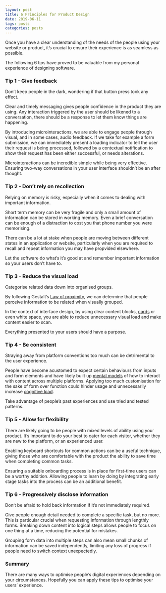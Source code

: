 ```yaml
---
layout: post
title: 6 Principles for Product Design
date: 2019-06-11
tags: posts
categories: posts
---
```



Once you have a clear understanding of the needs of the people using your website or product, it’s crucial to ensure their experience is as seamless as possible.

The following 6 tips have proved to be valuable from my personal experience of designing software.


### Tip 1 - Give feedback

Don’t keep people in the dark, wondering if that button press took any effect.

Clear and timely messaging gives people confidence in the product they are using. Any interaction triggered by the user should be likened to a conversation, there should be a response to let them know things are happening.

By introducing microinteractions, we are able to engage people through visual, and in some cases, audio feedback. If we take for example a form submission, we can immediately present a loading indicator to tell the user their request is being processed, followed by a contextual notification to show their request has been either successful, or needs alterations.

Microinteractions can be incredible simple while being very effective. Ensuring two-way conversations in your user interface shouldn’t be an after thought.


### Tip 2 - Don’t rely on recollection

Relying on memory is risky, especially when it comes to dealing with important information.

Short term memory can be very fragile and only a small amount of information can be stored in working memory. Even a brief conversation can be enough of a distraction to cost you that phone number you were memorising.

There can be a lot at stake when people are moving between different states in an application or website, particularly when  you are required to recall and repeat information you may have propvided elsewhere.

Let the software do what’s it’s good at and remember important information so your users don’t have to.


### Tip 3 - Reduce the visual load

Categorise related data down into organised groups.

By following Gestalt’s [Law of proximity](https://lawsofux.com/law-of-proximity), we can determine that people perceive information to be related when visually grouped.

In the context of interface design, by using clear content blocks, [cards](https://material.io/design/components/cards.html) or even white space, you are able to reduce unnecessary visual load and make content easier to scan.

Everything presented to your users should have a purpose.


### Tip 4 - Be consistent

Straying away from platform conventions too much can be detrimental to the user experience.

People have become acustomed to expect certain behaviours from inputs and form elements and have likely built up [mental models](https://www.nngroup.com/articles/mental-models/) of how to interact with content across multiple platforms. Applying too much customisation for the sake of form over function could hinder usage and unnecessarily increase [cognitive load](https://www.nngroup.com/articles/minimize-cognitive-load/). 

Take advantage of people’s past experiences and use tried and tested patterns.


### Tip 5 - Allow for flexibility

There are likely going to be people with mixed levels of ability using your product. It’s important to do your best to cater for each visitor, whether they are new to the platform, or an experienced user.

Enabling keyboard shortcuts for common actions can be a useful technique, giving those who are comfortable with the product the ability to save time when completing common tasks.

Ensuring a suitable onboarding process is in place for first-time users can be a worthy addition. Allowing people to learn by doing by integrating early stage tasks into the process can be an additional benefit.


### Tip 6 - Progressively disclose information

Don’t be afraid to hold back information if it’s not immediately required.

Give people enough detail needed to complete a specific task, but no more. This is particular crucial when requesting information through lengthly forms. Breaking down content into logical steps allows people to focus on one thing at a time, reducing the potential for mistakes.

Grouping form data into multiple steps can also mean small chunks of information can be saved independently, limiting any loss of progress if people need to switch context unexpectedly.


### Summary

There are many ways to optimise people’s digital experiences depending on your circumstances. Hopefully you can apply these tips to optimise your users’ experience.